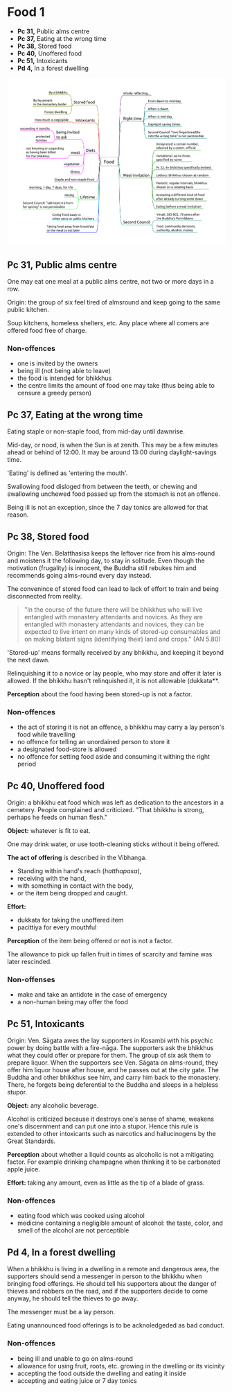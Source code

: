 # Food 1

-   **Pc 31,** Public alms centre
-   **Pc 37,** Eating at the wrong time
-   **Pc 38,** Stored food
-   **Pc 40,** Unoffered food
-   **Pc 51,** Intoxicants
-   **Pd 4,** In a forest dwelling

![Food](./includes/mindmaps/food.png)

## Pc 31, Public alms centre

One may eat one meal at a public alms centre, not two or more days in a row.

Origin: the group of six feel tired of almsround and keep going to the same
public kitchen.

Soup kitchens, homeless shelters, etc. Any place where all comers are offered
food free of charge.

### Non-offences

- one is invited by the owners
- being ill (not being able to leave)
- the food is intended for bhikkhus
- the centre limits the amount of food one may take (thus being able to censure
  a greedy person)

## Pc 37, Eating at the wrong time

Eating staple or non-staple food, from mid-day until dawnrise.

Mid-day, or nood, is when the Sun is at zenith. This may be a few minutes ahead
or behind of 12:00. It may be around 13:00 during daylight-savings time.

'Eating' is defined as 'entering the mouth'.

Swallowing food disloged from between the teeth, or chewing and swallowing
unchewed food passed up from the stomach is not an offence.

Being ill is not an exception, since the 7 day tonics are allowed for that
reason.

## Pc 38, Stored food

Origin: The Ven. Belatthasisa keeps the leftover rice from his alms-round and
moistens it the following day, to stay in solitude. Even though the motivation
(frugality) is innocent, the Buddha still rebukes him and recommends going
alms-round every day instead.

The convenince of stored food can lead to lack of effort to train and being
disconnected from reality.

> "In the course of the future there will be bhikkhus who will live entangled
> with monastery attendants and novices. As they are entangled with monastery
> attendants and novices, they can be expected to live intent on many kinds of
> stored-up consumables and on making blatant signs (identifying their) land and
> crops." (AN 5.80)

'Stored-up' means formally received by any bhikkhu, and keeping it beyond the
next dawn.

Relinquishing it to a novice or lay people, who may store and offer it later is
allowed. If the bhikkhu hasn't relinquished it, it is not allowable (dukkata**.

**Perception** about the food having been stored-up is not a factor.

### Non-offences

- the act of storing it is not an offence, a bhikkhu may carry a lay person's
  food while travelling
- no offence for telling an unordained person to store it
- a designated food-store is allowed
- no offence for setting food aside and consuming it withing the right period

## Pc 40, Unoffered food

Origin: a bhikkhu eat food which was left as dedication to the ancestors in a
cemetery. People complained and criticized. "That bhikkhu is strong, perhaps he
feeds on human flesh."

**Object:** whatever is fit to eat.

One may drink water, or use tooth-cleaning sticks without it being offered.

**The act of offering** is described in the Vibhanga.

- Standing within hand's reach (*hatthapasa*),
- receiving with the hand,
- with something in contact with the body,
- or the item being dropped and caught.

**Effort:**

- dukkata for taking the unoffered item
- pacittiya for every mouthful

**Perception** of the item being offered or not is not a factor.

The allowance to pick up fallen fruit in times of scarcity and famine was later
rescinded.

### Non-offenses

- make and take an antidote in the case of emergency
- a non-human being may offer the food

## Pc 51, Intoxicants

Origin: Ven. Sāgata awes the lay supporters in Kosambi with his psychic power by
doing battle with a fire-nāga. The supporters ask the bhikkhus what they could
offer or prepare for them. The group of six ask them to prepare liquor. When the
supporters see Ven. Sāgata on alms-round, they offer him liquor house after
house, and he passes out at the city gate. The Buddha and other bhikkhus see
him, and carry him back to the monastery. There, he forgets being deferential to
the Buddha and sleeps in a helpless stupor.

**Object:** any alcoholic beverage.

Alcohol is criticized because it destroys one's sense of shame, weakens one's
discernment and can put one into a stupor. Hence this rule is extended to other
intoxicants such as narcotics and hallucinogens by the Great Standards.

**Perception** about whether a liquid counts as alcoholic is not a mitigating
factor. For example drinking champagne when thinking it to be carbonated apple
juice.

**Effort:** taking any amount, even as little as the tip of a blade of grass.

### Non-offences

- eating food which was cooked using alcohol
- medicine containing a negligible amount of alcohol: the taste, color, and
  smell of the alcohol are not perceptible

## Pd 4, In a forest dwelling

When a bhikkhu is living in a dwelling in a remote and dangerous area, the
supporters should send a messenger in person to the bhikkhu when bringing food
offerings. He should tell his supporters about the danger of thieves and robbers
on the road, and if the supporters decide to come anyway, he should tell the
thieves to go away.

The messenger must be a lay person.

Eating unannounced food offerings is to be acknoledgeded as bad conduct.

### Non-offences

- being ill and unable to go on alms-round
- allowance for using fruit, roots, etc. growing in the dwelling or its vicinity
- accepting the food outside the dwelling and eating it inside
- accepting and eating juice or 7 day tonics
